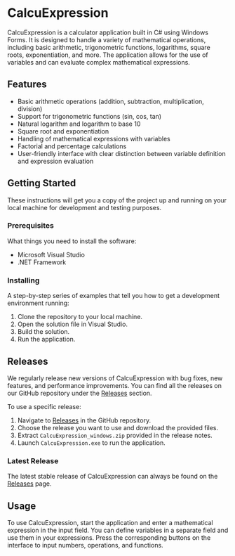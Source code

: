 # CalcuExpression

CalcuExpression is a calculator application built in C# using Windows Forms. It is designed to handle a variety of mathematical operations, including basic arithmetic, trigonometric functions, logarithms, square roots, exponentiation, and more. The application allows for the use of variables and can evaluate complex mathematical expressions.

## Features

- Basic arithmetic operations (addition, subtraction, multiplication, division)
- Support for trigonometric functions (sin, cos, tan)
- Natural logarithm and logarithm to base 10
- Square root and exponentiation
- Handling of mathematical expressions with variables
- Factorial and percentage calculations
- User-friendly interface with clear distinction between variable definition and expression evaluation

## Getting Started

These instructions will get you a copy of the project up and running on your local machine for development and testing purposes.

### Prerequisites

What things you need to install the software:

- Microsoft Visual Studio
- .NET Framework

### Installing

A step-by-step series of examples that tell you how to get a development environment running:

1. Clone the repository to your local machine.
2. Open the solution file in Visual Studio.
3. Build the solution.
4. Run the application.

## Releases

We regularly release new versions of CalcuExpression with bug fixes, new features, and performance improvements. You can find all the releases on our GitHub repository under the [Releases](https://github.com/yourusername/CalcuExpression/releases) section.

To use a specific release:

1. Navigate to [Releases](https://github.com/carbongo/CalcuExpression/releases) in the GitHub repository.
2. Choose the release you want to use and download the provided files.
3. Extract `CalcuExpression_windows.zip` provided in the release notes.
4. Launch `CalcuExpression.exe` to run the application.

### Latest Release

The latest stable release of CalcuExpression can always be found on the [Releases](https://github.com/carbongo/CalcuExpression/releases) page.

## Usage

To use CalcuExpression, start the application and enter a mathematical expression in the input field. You can define variables in a separate field and use them in your expressions. Press the corresponding buttons on the interface to input numbers, operations, and functions.